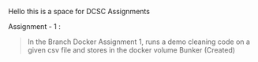 Hello this is a space for DCSC Assignments

Assignment - 1 : 
> In the Branch Docker Assignment 1, runs a demo cleaning code on a given csv file and stores in the docker volume Bunker (Created)
